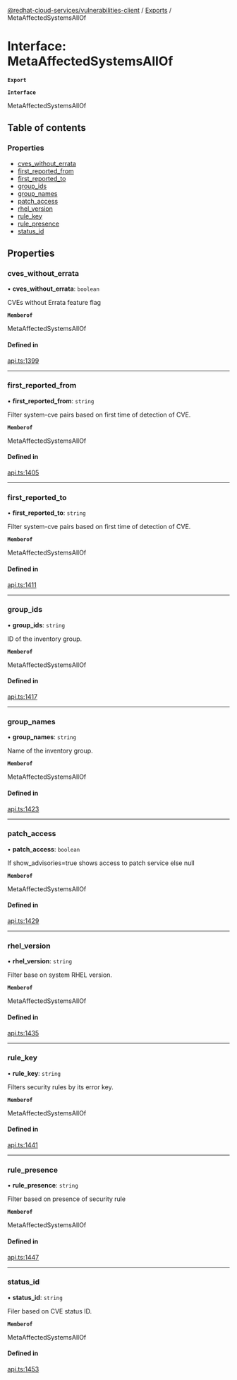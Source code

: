 [@redhat-cloud-services/vulnerabilities-client](../README.md) / [Exports](../modules.md) / MetaAffectedSystemsAllOf

# Interface: MetaAffectedSystemsAllOf

**`Export`**

**`Interface`**

MetaAffectedSystemsAllOf

## Table of contents

### Properties

- [cves\_without\_errata](MetaAffectedSystemsAllOf.md#cves_without_errata)
- [first\_reported\_from](MetaAffectedSystemsAllOf.md#first_reported_from)
- [first\_reported\_to](MetaAffectedSystemsAllOf.md#first_reported_to)
- [group\_ids](MetaAffectedSystemsAllOf.md#group_ids)
- [group\_names](MetaAffectedSystemsAllOf.md#group_names)
- [patch\_access](MetaAffectedSystemsAllOf.md#patch_access)
- [rhel\_version](MetaAffectedSystemsAllOf.md#rhel_version)
- [rule\_key](MetaAffectedSystemsAllOf.md#rule_key)
- [rule\_presence](MetaAffectedSystemsAllOf.md#rule_presence)
- [status\_id](MetaAffectedSystemsAllOf.md#status_id)

## Properties

### cves\_without\_errata

• **cves\_without\_errata**: `boolean`

CVEs without Errata feature flag

**`Memberof`**

MetaAffectedSystemsAllOf

#### Defined in

[api.ts:1399](https://github.com/mkholjuraev/javascript-clients/blob/master/packages/vulnerabilities/api.ts#L1399)

___

### first\_reported\_from

• **first\_reported\_from**: `string`

Filter system-cve pairs based on first time of detection of CVE.

**`Memberof`**

MetaAffectedSystemsAllOf

#### Defined in

[api.ts:1405](https://github.com/mkholjuraev/javascript-clients/blob/master/packages/vulnerabilities/api.ts#L1405)

___

### first\_reported\_to

• **first\_reported\_to**: `string`

Filter system-cve pairs based on first time of detection of CVE.

**`Memberof`**

MetaAffectedSystemsAllOf

#### Defined in

[api.ts:1411](https://github.com/mkholjuraev/javascript-clients/blob/master/packages/vulnerabilities/api.ts#L1411)

___

### group\_ids

• **group\_ids**: `string`

ID of the inventory group.

**`Memberof`**

MetaAffectedSystemsAllOf

#### Defined in

[api.ts:1417](https://github.com/mkholjuraev/javascript-clients/blob/master/packages/vulnerabilities/api.ts#L1417)

___

### group\_names

• **group\_names**: `string`

Name of the inventory group.

**`Memberof`**

MetaAffectedSystemsAllOf

#### Defined in

[api.ts:1423](https://github.com/mkholjuraev/javascript-clients/blob/master/packages/vulnerabilities/api.ts#L1423)

___

### patch\_access

• **patch\_access**: `boolean`

If show_advisories=true shows access to patch service else null

**`Memberof`**

MetaAffectedSystemsAllOf

#### Defined in

[api.ts:1429](https://github.com/mkholjuraev/javascript-clients/blob/master/packages/vulnerabilities/api.ts#L1429)

___

### rhel\_version

• **rhel\_version**: `string`

Filter base on system RHEL version.

**`Memberof`**

MetaAffectedSystemsAllOf

#### Defined in

[api.ts:1435](https://github.com/mkholjuraev/javascript-clients/blob/master/packages/vulnerabilities/api.ts#L1435)

___

### rule\_key

• **rule\_key**: `string`

Filters security rules by its error key.

**`Memberof`**

MetaAffectedSystemsAllOf

#### Defined in

[api.ts:1441](https://github.com/mkholjuraev/javascript-clients/blob/master/packages/vulnerabilities/api.ts#L1441)

___

### rule\_presence

• **rule\_presence**: `string`

Filter based on presence of security rule

**`Memberof`**

MetaAffectedSystemsAllOf

#### Defined in

[api.ts:1447](https://github.com/mkholjuraev/javascript-clients/blob/master/packages/vulnerabilities/api.ts#L1447)

___

### status\_id

• **status\_id**: `string`

Filer based on CVE status ID.

**`Memberof`**

MetaAffectedSystemsAllOf

#### Defined in

[api.ts:1453](https://github.com/mkholjuraev/javascript-clients/blob/master/packages/vulnerabilities/api.ts#L1453)
